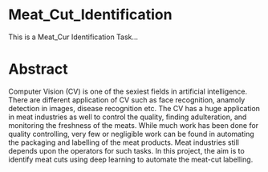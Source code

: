 # Meat_Cut_Identification
This is a Meat_Cur Identification Task...

# Abstract
Computer Vision (CV) is one of the sexiest fields in artificial intelligence. There are different application of CV such as face recognition, anamoly detection in images, disease recognition etc. The CV has a huge application in meat industries as well to control the quality, finding adulteration, and monitoring the freshness of the meats. While much work has been done for quality controlling, very few or negligible work can be found in automating the packaging and labelling of the meat products. Meat industries still depends upon the operators for such tasks. In this project, the aim is to identify meat cuts using deep learning to automate the meat-cut labelling.
